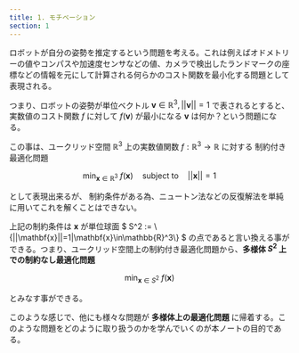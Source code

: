 ```yaml
---
title: 1. モチベーション
section: 1
---
```


ロボットが自分の姿勢を推定するという問題を考える。これは例えばオドメトリーの値やコンパスや加速度センサなどの値、カメラで検出したランドマークの座標などの情報を元にして計算される何らかのコスト関数を最小化する問題として表現される。

つまり、ロボットの姿勢が単位ベクトル $\mathbf{v}\in\mathbb{R}^3,||\mathbf{v}||=1$ で表されるとすると、実数値のコスト関数 $f$ に対して $f(\mathbf{v})$ が最小になる $\mathbf{v}$ は何か？という問題になる。

この事は、ユークリッド空間 $\mathbb{R}^3$ 上の実数値関数 $f:\mathbb{R}^3\rightarrow\mathbb{R}$ に対する
制約付き最適化問題

$$
\min_{\mathbf{x}\in\mathbb{R}^3}\ f(\mathbf{x})\quad\text{subject to}\quad ||\mathbf{x}||=1
$$

として表現出来るが、 制約条件がある為、ニュートン法などの反復解法を単純に用いてこれを解くことはできない。

上記の制約条件は $\mathbf{x}$ が単位球面 $ S^2 := \\{||\mathbf{x}||=1|\mathbf{x}\in\mathbb{R}^3\\} $ の点であると言い換える事ができる。つまり、ユークリッド空間上の制約付き最適化問題から、**多様体 $S^2$ 上での制約なし最適化問題** 

$$
\min_{\mathbf{x}\in S^2}\ f(\mathbf{x})
$$

とみなす事ができる。

このような感じで、他にも様々な問題が **多様体上の最適化問題** に帰着する。このような問題をどのように取り扱うのかを学んでいくのが本ノートの目的である。

